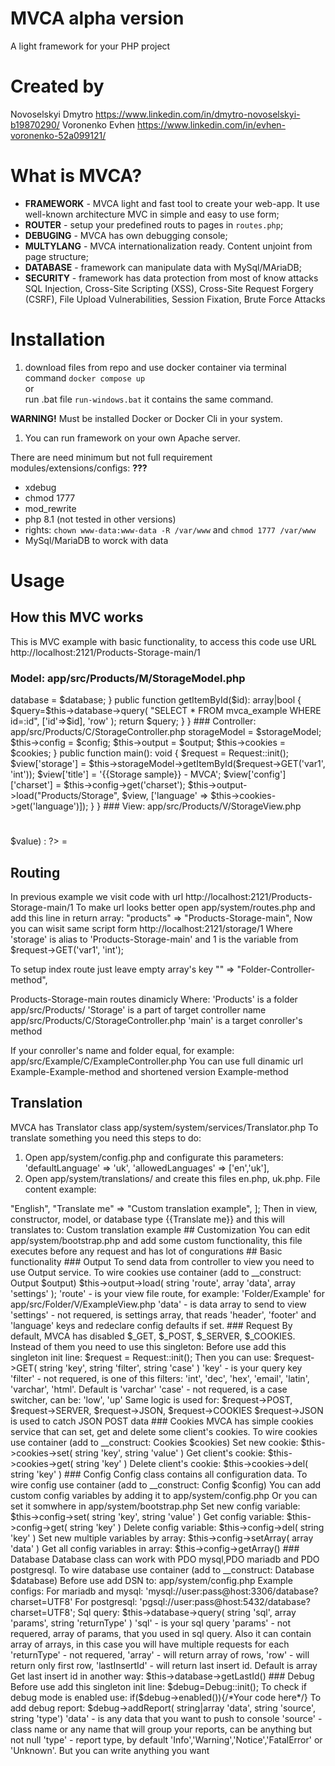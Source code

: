 # MVCA alpha version
A light framework for your PHP project


# Created by
Novoselskyi Dmytro https://www.linkedin.com/in/dmytro-novoselskyi-b19870290/
Voronenko Evhen https://www.linkedin.com/in/evhen-voronenko-52a099121/

# What is MVCA? 
 - **FRAMEWORK** - MVCA light and fast tool to create your web-app. It use well-known architecture MVC in simple and easy to use form;
 - **ROUTER** - setup your predefined routs to pages in `routes.php`;
 - **DEBUGING** - MVCA has own debugging console;
 - **MULTYLANG** - MVCA internationalization ready. Content unjoint from page structure;
 - **DATABASE** - framework can manipulate data with MySql/MAriaDB;
 - **SECURITY** - framework has data protection from most of know attacks SQL Injection, Cross-Site Scripting (XSS), Cross-Site Request Forgery (CSRF), File Upload Vulnerabilities, Session Fixation, Brute Force Attacks

# Installation
1. download files from repo and use docker container via terminal command `docker compose up` <br>
 or <br> 
 run .bat file `run-windows.bat` it contains the same command. <br>

**WARNING!** Must be installed Docker or Docker Cli in  your system.

1.  You can run framework on your own Apache server. 

There are need minimum but not full requirement modules/extensions/configs: **???**
 - xdebug
 - chmod 1777
 - mod_rewrite
 - php 8.1 (not tested in other versions)
 - rights: `chown www-data:www-data -R /var/www`  and `chmod 1777 /var/www`
 - MySql/MariaDB to worck with data


# Usage

## How this MVC works
This is MVC example with basic functionality, to access this code use URL http://localhost:2121/Products-Storage-main/1

### Model: app/src/Products/M/StorageModel.php
<?php
namespace Products\M;
use Services\Database;
class StorageModel
{
    private Database $database;
    public function __construct(
        Database $database,
    )
    {
        $this->database = $database;
    }
    public function getItemById($id): array|bool
    {
        $query=$this->database->query(
            "SELECT * FROM mvca_example WHERE id=:id",
            ['id'=>$id],
            'row'
        );
        return $query;
    }
}

### Controller: app/src/Products/C/StorageController.php
<?php
namespace Products\C;
use Products\M;
use Engine\Config;
use Engine\Output;
use Services\Request;
use Services\Cookies;
class StorageController
{
    private M\StorageModel $storageModel;
    private Config $config;
    private Output $output;
    private Cookies $cookies;
    public function __construct(M\StorageModel $storageModel, Config $config, Output $output, Cookies $cookies)
    {
        $this->storageModel = $storageModel;
        $this->config = $config;
        $this->output = $output;
        $this->cookies = $cookies;
    }
    public function main(): void
    {
        $request = Request::init();
        $view['storage'] = $this->storageModel->getItemById($request->GET('var1', 'int'));
        $view['title'] = '{{Storage sample}} - MVCA';
        $view['config']['charset'] = $this->config->get('charset');
        $this->output->load("Products/Storage", $view, ['language' => $this->cookies->get('language')]);
    }
}

### View: app/src/Products/V/StorageView.php
<?php
/**
 * @var string $title
 * @var array $storage
 */
?>
<h1><?= $title ?></h1>
<?php foreach ($storage as $key => $value) : ?>
    <?= $key ?> = <?= $value ?><br>
<?php endforeach ?>

## Routing
In previous example we visit code with url http://localhost:2121/Products-Storage-main/1
To make url looks better open app/system/routes.php and add this line in return array:
"products" => "Products-Storage-main",
Now you can wisit same script form http://localhost:2121/storage/1
Where 'storage' is alias to 'Products-Storage-main' and 1 is the variable from $request->GET('var1', 'int');

To setup index route just leave empty array's key
"" => "Folder-Controller-method",

Products-Storage-main routes dinamicly
Where:
'Products' is a folder app/src/Products/
'Storage' is a part of target controller name app/src/Products/C/StorageController.php
'main' is a target conroller's method

If your conroller's name and folder equal, for example:
app/src/Example/C/ExampleController.php
You can use full dinamic url Example-Example-method and shortened version Example-method

## Translation
MVCA has Translator class app/system/system/services/Translator.php 
To translate something you need this steps to do:
1. Open app/system/config.php and configurate this parameters:
    'defaultLanguage' => 'uk',
    'allowedLanguages' => ['en','uk'],
2. Open app/system/translations/ and create this files en.php, uk.php. File content example:
<?php
return [
    "CURLANG" => "English",
    "Translate me" => "Custom translation example",
];

Then in view, constructor, model, or database type {{Translate me}} and this will translates to: Custom translation example

## Customization
You can edit app/system/bootstrap.php and add some custom functionality, this file executes before any request and has lot of congurations


## Basic functionality

### Output
To send data from controller to view you need to use Output service. To wire cookies use container (add to __construct: Output $output)
$this->output->load(
string 'route',
array 'data',
array 'settings'
 );

'route' - is your view file route, for example: 'Folder/Example' for app/src/Folder/V/ExampleView.php
'data' - is data array to send to view
'settings' - not requered, is settings array, that reads 'header', 'footer' and 'language' keys and redeclare config defaults if set.

### Request
By default, MVCA has disabled $_GET, $_POST, $_SERVER, $_COOKIES. Instead of them you need to use this singleton:
Before use add this singleton init line: $request = Request::init(); Then you can use:

$request->GET(
string 'key',
string 'filter',
string 'case'
)

'key' - is your query key
'filter' - not requered, is one of this filters: 'int', 'dec', 'hex', 'email', 'latin', 'varchar', 'html'. Default is 'varchar'
'case' - not requered, is a case switcher, can be: 'low', 'up'

Same logic is used for: $request->POST, $request->SERVER, $request->JSON, $request->COOKIES

$request->JSON is used to catch JSON POST data

### Cookies
MVCA has simple cookies service that can set, get and delete some client's cookies. To wire cookies use container (add to __construct: Cookies $cookies)

Set new cookie:
$this->cookies->set(
string 'key',
string 'value'
)

Get client's cookie:
$this->cookies->get(
string 'key'
)

Delete client's cookie:
$this->cookies->del(
string 'key'
)

### Config
Config class contains all configuration data. To wire config use container (add to __construct: Config $config)
You can add custom config variables by adding it to app/system/config.php
Or you can set it somwhere in app/system/bootstrap.php

Set new config variable:
$this->config->set(
string 'key',
string 'value'
)

Get config variable:
$this->config->get(
string 'key'
)

Delete config variable:
$this->config->del(
string 'key'
)

Set new multiple variables by array:
$this->config->setArray(
array 'data'
)

Get all config variables in array:
$this->config->getArray()

### Database
Database class can work with PDO mysql,PDO mariadb and PDO postgresql. To wire database use container (add to __construct: Database $database)
Before use add DSN to: app/system/config.php
Example configs:
 For mariadb and mysql: 'mysql://user:pass@host:3306/database?charset=UTF8'
 For postgresql: 'pgsql://user:pass@host:5432/database?charset=UTF8';

Sql query:
$this->database->query(
string 'sql',
array 'params',
string 'returnType'
)

'sql' - is your sql query
'params' - not requered, array of params, that you used in sql query. Also it can contain array of arrays, in this case you will have multiple requests for each
'returnType' - not requered, 'array' - will return array of rows, 'row' - will return only first row, 'lastInsertId' - will return last insert id. Default is array

Get last insert id in another way:
$this->database->getLastId()

### Debug
Before use add this singleton init line: $debug=Debug::init();
To check if debug mode is enabled use: if($debug->enabled()){/*Your code here*/}
To add debug report:

$debug->addReport(
string|array 'data',
string 'source',
string 'type')

'data' - is any data that you want to push to console
'source' - class name or any name that will group your reports, can be anything but not null
'type' - report type, by default 'Info','Warning','Notice','FatalError' or 'Unknown'. But you can write anything you want
